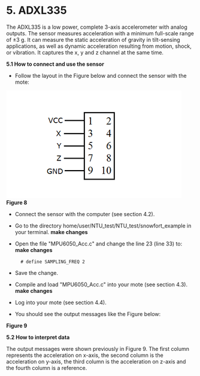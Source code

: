 # 5. ADXL335

The ADXL335 is a low power, complete 3-axis accelerometer with analog outputs. The sensor measures acceleration with a minimum full-scale range of ±3 g. It can measure the static acceleration of gravity in tilt-sensing applications, as well as dynamic acceleration resulting from motion, shock, or vibration. It captures the x, y and z channel at the same time.

**5.1 How to connect and use the sensor**

* Follow the layout in the Figure below and connect the sensor with the mote:

![Test Image](https://raw.githubusercontent.com/VeronicaYamee/GitHub/master/images/layout2.png)
**Figure 8**

* Connect the sensor with the computer (see section 4.2).
* Go to the directory home/user/NTU_test/NTU_test/snowfort_example in your terminal. **make changes**
* Open the file "MPU6050_Acc.c" and change the line 23 (line 33) to: **make changes**

		# define SAMPLING_FREQ 2
* Save the change.
* Compile and load "MPU6050_Acc.c" into your mote (see section 4.3). **make changes**
* Log into your mote (see section 4.4).
* You should see the output messages like the Figure below: 

**Figure 9**

**5.2 How to interpret data**

The output messages were shown previously in Figure 9. The first column represents the acceleration on x-axis, the second column is the acceleration on y-axis, the third column is the acceleration on z-axis and the fourth column is a reference.

